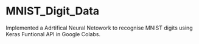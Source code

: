 # MNIST_Digit_Data
Implemented a Adrtifical Neural Netowork to recognise MNIST digits using Keras Funtional API in Google Colabs. 
